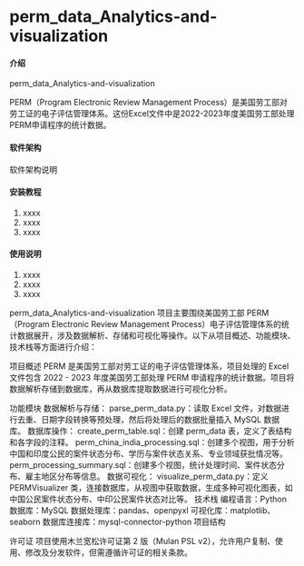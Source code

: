 # perm_data_Analytics-and-visualization

#### 介绍
perm_data_Analytics-and-visualization

PERM（Program Electronic Review Management Process）是美国劳工部对劳工证的电子评估管理体系。这份Excel文件中是2022-2023年度美国劳工部处理PERM申请程序的统计数据。

#### 软件架构
软件架构说明


#### 安装教程

1.  xxxx
2.  xxxx
3.  xxxx

#### 使用说明

1.  xxxx
2.  xxxx
3.  xxxx

perm_data_Analytics-and-visualization 项目主要围绕美国劳工部 PERM（Program Electronic Review Management Process）电子评估管理体系的统计数据展开，涉及数据解析、存储和可视化等操作。以下从项目概述、功能模块、技术栈等方面进行介绍：

项目概述
PERM 是美国劳工部对劳工证的电子评估管理体系，项目处理的 Excel 文件包含 2022 - 2023 年度美国劳工部处理 PERM 申请程序的统计数据。项目将数据解析存储到数据库，再从数据库提取数据进行可视化分析。

功能模块
数据解析与存储：
parse_perm_data.py：读取 Excel 文件，对数据进行去重、日期字段转换等预处理，然后将处理后的数据批量插入 MySQL 数据库。
数据库操作：
create_perm_table.sql：创建 perm_data 表，定义了表结构和各字段的注释。
perm_china_india_processing.sql：创建多个视图，用于分析中国和印度公民的案件状态分布、学历与案件状态关系、专业领域获批情况等。
perm_processing_summary.sql：创建多个视图，统计处理时间、案件状态分布、雇主地区分布等信息。
数据可视化：
visualize_perm_data.py：定义 PERMVisualizer 类，连接数据库，从视图中获取数据，生成多种可视化图表，如中国公民案件状态分布、中印公民案件状态对比等。
技术栈
编程语言：Python
数据库：MySQL
数据处理库：pandas、openpyxl
可视化库：matplotlib、seaborn
数据库连接库：mysql-connector-python
项目结构

许可证
项目使用木兰宽松许可证第 2 版（Mulan PSL v2），允许用户复制、使用、修改及分发软件，但需遵循许可证的相关条款。